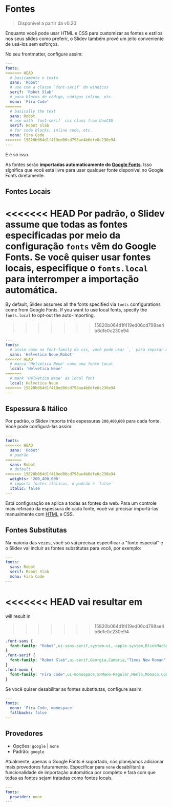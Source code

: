 # Fontes

> Disponível a partir da v0.20

Enquanto você pode usar HTML e CSS para customizar as fontes e estilos nos seus slides como preferir, o Slidev também provê um jeito conveniente de usá-los sem esforços.

No seu frontmatter, configure assim:

```yaml
---
fonts:
<<<<<<< HEAD
  # basicamente o texto
  sans: 'Robot'
  # use com a classe `font-serif` do windicss 
  serif: 'Robot Slab'
  # para blocos de código, códigos inline, etc.
  mono: 'Fira Code'
=======
  # basically the text
  sans: Robot
  # use with `font-serif` css class from UnoCSS
  serif: Robot Slab
  # for code blocks, inline code, etc.
  mono: Fira Code
>>>>>>> 15820b064d1f419ed06cd798ae4b6dfe0c230e94
---
```

E é só isso.

As fontes serão **importadas automaticamente do [Google Fonts](https://fonts.google.com/)**. Isso significa que você está livre para usar qualquer fonte disponível no Google Fonts diretamente.

## Fontes Locais

<<<<<<< HEAD
Por padrão, o Slidev assume que todas as fontes especificadas por meio da configuração `fonts` vêm do Google Fonts. Se você quiser usar fontes locais, especifique o `fonts.local` para interromper a importação automática.
=======
By default, Slidev assumes all the fonts specified via `fonts` configurations come from Google Fonts. If you want to use local fonts, specify the `fonts.local` to opt-out the auto-importing.
>>>>>>> 15820b064d1f419ed06cd798ae4b6dfe0c230e94

```yaml
---
fonts:
  # assim como no font-family do css, você pode usar `,` para separar múltiplas como substitutas
  sans: 'Helvetica Neue,Robot'
<<<<<<< HEAD
  # marca 'Helvetica Neue' como uma fonte local
  local: 'Helvetica Neue'
=======
  # mark 'Helvetica Neue' as local font
  local: Helvetica Neue
>>>>>>> 15820b064d1f419ed06cd798ae4b6dfe0c230e94
---
```

## Espessura & Itálico

Por padrão, o Slidev importa três espessuras `200`,`400`,`600` para cada fonte. Você pode configurá-las assim:

```yaml
---
fonts:
<<<<<<< HEAD
  sans: 'Robot'
  # padrão
=======
  sans: Robot
  # default
>>>>>>> 15820b064d1f419ed06cd798ae4b6dfe0c230e94
  weights: '200,400,600'
  # importa fontes itálicas, o padrão é `false`
  italic: false
---
```

Está configuração se aplica a todas as fontes da web. Para um controle mais refinado da espessura de cada fonte, você vai precisar importá-las manualmente com [HTML](/custom/directory-structure.html#index-html) e CSS.

## Fontes Substitutas

Na maioria das vezes, você só vai precisar especificar a "fonte especial" e o Slidev vai incluir as fontes substitutas para você, por exemplo:

```yaml
---
fonts:
  sans: Robot
  serif: Robot Slab
  mono: Fira Code
---
```

<<<<<<< HEAD
vai resultar em
=======
will result in
>>>>>>> 15820b064d1f419ed06cd798ae4b6dfe0c230e94

```css
.font-sans {
  font-family: "Robot",ui-sans-serif,system-ui,-apple-system,BlinkMacSystemFont,"Segoe UI",Roboto,"Helvetica Neue",Arial,"Noto Sans",sans-serif,"Apple Color Emoji","Segoe UI Emoji","Segoe UI Symbol","Noto Color Emoji";
}
.font-serif {
  font-family: "Robot Slab",ui-serif,Georgia,Cambria,"Times New Roman",Times,serif;
}
.font-mono {
  font-family: "Fira Code",ui-monospace,SFMono-Regular,Menlo,Monaco,Consolas,"Liberation Mono","Courier New",monospace;
}
```

Se você quiser desabilitar as fontes substitutas, configure assim:

```yaml
---
fonts:
  mono: 'Fira Code, monospace'
  fallbacks: false
---
```

## Provedores

- Opções: `google` | `none`
- Padrão: `google`

Atualmente, apenas o Google Fonts é suportado, nós planejamos adicionar mais provedores futuramente. Especificar para `none` desabilitará a funcionalidade de importação automática por completo e fará com que todas as fontes sejam tratadas como fontes locais.

```yaml
---
fonts:
  provider: none
---
```
